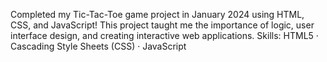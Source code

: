 Completed my Tic-Tac-Toe game project in January 2024 using HTML, CSS, and JavaScript! 
This project taught me the importance of logic, user interface design, and creating interactive web applications.
Skills: HTML5 · Cascading Style Sheets (CSS) · JavaScript
